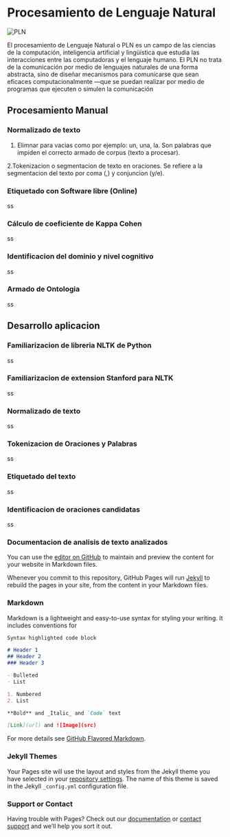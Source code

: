 # Procesamiento de Lenguaje Natural

![PLN](https://encrypted-tbn2.gstatic.com/images?q=tbn:ANd9GcTMSPSC0ooQpZVdv71LEvR3RMilxk3UGeLEVgZ2rwA6sg5jNdiC)

El procesamiento de Lenguaje Natural o PLN es un campo de las ciencias de la computación, inteligencia artificial y lingüística que estudia las interacciones entre las computadoras y el lenguaje humano. El PLN no trata de la comunicación por medio de lenguajes naturales de una forma abstracta, sino de diseñar mecanismos para comunicarse que sean eficaces computacionalmente —que se puedan realizar por medio de programas que ejecuten o simulen la comunicación

## Procesamiento Manual

### Normalizado de texto

1. Elimnar para vacias como por ejemplo: un, una, la. Son palabras que impiden el correcto armado de corpus (texto a procesar).
 
 2.Tokenizacion o segmentacion de texto en oraciones. Se refiere a la segmentacion del texto por coma (,) y conjuncion (y/e).
 

### Etiquetado con Software libre (Online)

ss

### Cálculo de coeficiente de Kappa Cohen

ss

### Identificacion del dominio y nivel cognitivo
 
ss

### Armado de Ontologia

ss

## Desarrollo aplicacion

### Familiarizacion de libreria NLTK de Python

ss

### Familiarizacion de extension Stanford para NLTK

ss

### Normalizado de texto

ss

### Tokenizacion de Oraciones y Palabras

ss

### Etiquetado del texto

ss

### Identificacion de oraciones candidatas

ss

### Documentacion de analisis de texto analizados  


You can use the [editor on GitHub](https://github.com/jpmartinez91/GP-2.2/edit/master/index.md) to maintain and preview the content for your website in Markdown files.

Whenever you commit to this repository, GitHub Pages will run [Jekyll](https://jekyllrb.com/) to rebuild the pages in your site, from the content in your Markdown files.

### Markdown

Markdown is a lightweight and easy-to-use syntax for styling your writing. It includes conventions for

```markdown
Syntax highlighted code block

# Header 1
## Header 2
### Header 3

- Bulleted
- List

1. Numbered 
2. List

**Bold** and _Italic_ and `Code` text

[Link](url) and ![Image](src)
```

For more details see [GitHub Flavored Markdown](https://guides.github.com/features/mastering-markdown/).

### Jekyll Themes

Your Pages site will use the layout and styles from the Jekyll theme you have selected in your [repository settings](https://github.com/jpmartinez91/GP-2.2/settings). The name of this theme is saved in the Jekyll `_config.yml` configuration file.

### Support or Contact

Having trouble with Pages? Check out our [documentation](https://help.github.com/categories/github-pages-basics/) or [contact support](https://github.com/contact) and we’ll help you sort it out.

